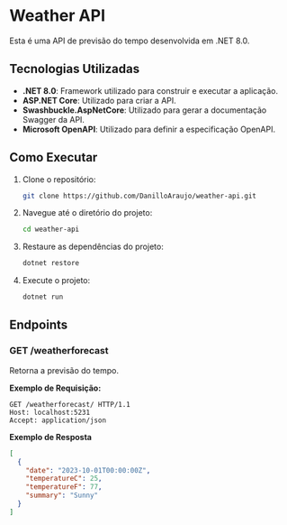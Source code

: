 # Weather API

Esta é uma API de previsão do tempo desenvolvida em .NET 8.0.

## Tecnologias Utilizadas

- **.NET 8.0**: Framework utilizado para construir e executar a aplicação.
- **ASP.NET Core**: Utilizado para criar a API.
- **Swashbuckle.AspNetCore**: Utilizado para gerar a documentação Swagger da API.
- **Microsoft OpenAPI**: Utilizado para definir a especificação OpenAPI.

## Como Executar

1. Clone o repositório:
    ```sh
    git clone https://github.com/DanilloAraujo/weather-api.git
    ```
2. Navegue até o diretório do projeto:
    ```sh
    cd weather-api
    ```
3. Restaure as dependências do projeto:
    ```sh
    dotnet restore
    ```
4. Execute o projeto:
    ```sh
    dotnet run
    ```

## Endpoints

### GET /weatherforecast

Retorna a previsão do tempo.

**Exemplo de Requisição:**
```http
GET /weatherforecast/ HTTP/1.1
Host: localhost:5231
Accept: application/json
```
**Exemplo de Resposta**
```json
[
  {
    "date": "2023-10-01T00:00:00Z",
    "temperatureC": 25,
    "temperatureF": 77,
    "summary": "Sunny"
  }
]
```
